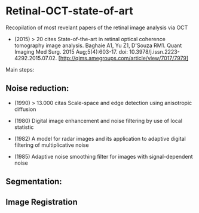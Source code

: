 # Retinal-OCT-state-of-art
Recopilation of most revelant papers of the retinal image analysis via OCT 


- (2015) > 20 cites
State-of-the-art in retinal optical coherence tomography image analysis. Baghaie A1, Yu Z1, D'Souza RM1.
Quant Imaging Med Surg. 2015 Aug;5(4):603-17. doi: 10.3978/j.issn.2223-4292.2015.07.02.
[http://qims.amegroups.com/article/view/7017/7979]

Main steps:

## Noise reduction:
  
  - (1990) > 13.000 citas
    Scale-space and edge detection using anisotropic diffusion  
  
  - (1980)
    Digital image enhancement and noise filtering by use of local statistic							 
	
  - (1982)
    A model for radar images and its application to adaptive digital filtering of multiplicative noise 
	
  - (1985)
    Adaptive noise smoothing filter for images with signal-dependent noise							 

## Segmentation:


## Image Registration
